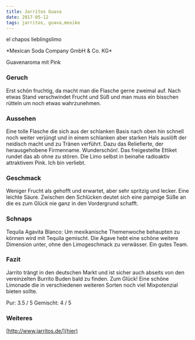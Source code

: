 ```yaml
---
title: Jarritos Guava
date: 2017-05-12
tags: jarritos, guava,mexiko
---
```

el chapos lieblingslimo
<!-- more -->*Mexican Soda Company GmbH & Co. KG*
Guavenaroma mit Pink

### Geruch
Erst schön fruchtig, da macht man die Flasche gerne zweimal auf. Nach etwas Stand verschwindet Frucht und Süß und man muss ein bisschen rütteln um noch etwas wahrzunehmen. 

### Aussehen
Eine tolle Flasche die sich aus der schlanken Basis nach oben hin schnell noch weiter verjüngt und in einem schlanken aber starken Hals auslöft der neidisch macht und zu Tränen verführt. Dazu das Reliefierte, der herausgehobene Firmenname. Wunderschön!. Das freigestellte Ettiket rundet das ab ohne zu stören. Die Limo selbst in beinahe radioaktiv attraktivem Pink. Ich bin verliebt. 

### Geschmack
Weniger Frucht als gehofft und erwartet, aber sehr spritzig und lecker. Eine leichte Säure. Zwischen den Schlücken deutet sich eine pampige Süße an die es zum Glück nie ganz in den Vordergrund schafft. 

### Schnaps
Tequila Agavita Blanco: Um mexikanische Themenwoche behaupten zu können wird mit Tequila gemischt. Die Agave hebt eine schöne weitere Dimension unter, ohne den Limogeschmack zu verwässer. Ein gutes Team.

### Fazit
Jarrito trängt in den deutschen Markt und ist sicher auch abseits von den vereinzelten Burrito Buden bald zu finden. Zum Glück! Eine schöne Limonade die in verschiedenen weiteren Sorten noch viel Mixpotenzial bieten sollte. 

Pur:        3.5 / 5
Gemischt:   4 / 5

### Weiteres
[http://www.jarritos.de/](hier)

